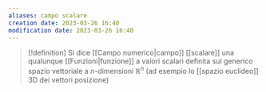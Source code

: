 ```yaml
---
aliases: campo scalare
creation date: 2023-03-26 16:40
modification date: 2023-03-26 16:40
---
```


>[!definition]
>Si dice [[Campo numerico|campo]] [[scalare]] una qualunque [[Funzioni|funzione]] a valori scalari definita sul generico spazio vettoriale a $n$-dimensioni $\mathbb{R}^n$ (ad esempio lo [[spazio euclideo]] 3D dei vettori posizione)





